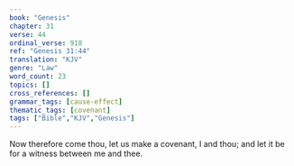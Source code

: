 ```yaml
---
book: "Genesis"
chapter: 31
verse: 44
ordinal_verse: 918
ref: "Genesis 31:44"
translation: "KJV"
genre: "Law"
word_count: 23
topics: []
cross_references: []
grammar_tags: [cause-effect]
thematic_tags: [covenant]
tags: ["Bible","KJV","Genesis"]
---
```

Now therefore come thou, let us make a covenant, I and thou; and let it be for a witness between me and thee.
